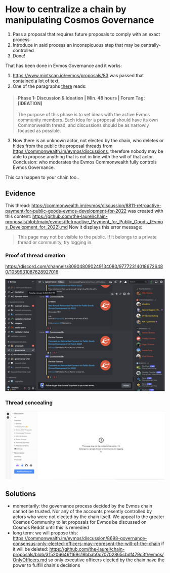 # How to centralize a chain by manipulating Cosmos Governance

1. Pass a proposal that requires future proposals to comply with an exact process
2. Introduce in said process an inconspicuous step that may be centrally-controlled
3. Done!

That has been done in Evmos Governance and it works:
1. https://www.mintscan.io/evmos/proposals/83 was passed that contained a lot of text. 
2. One of the paragraphs [there](https://github.com/EvmosGov/proposals/blob/main/ECP/ECP-1.md#2-the-ecp-lifecycle) reads: 
> #### Phase 1: Discussion & Ideation | Min. 48 hours | Forum Tag: [IDEATION]
> The purpose of this phase is to vet ideas with the active Evmos community members. Each idea for a proposal should have its own Commonwealth thread, and discussions should be as narrowly focused as possible.
3. Now there is an unknown actor, not elected by the chain, who deletes or hides from the public the proposal threads from https://commonwealth.im/evmos/discussions, therefore nobody may be able to propose anything that is not in line with the will of that actor. Conclusion: who moderates the Evmos Commonwealth fully controls Evmos Governance.

This can happen to your chain too..

## Evidence

This thread: https://commonwealth.im/evmos/discussion/8811-retroactive-payment-for-public-goods-evmos-development-for-2022 was created with this content: https://github.com/the-laurel/chain-proposals/blob/main/evmos/Retroactive_Payment_for_Public_Goods_(Evmos_Development_for_2022).md
Now it displays this error message: 
> This page may not be visible to the public. If it belongs to a private thread or community, try logging in.

### Proof of thread creation

https://discord.com/channels/809048090249134080/977723140186726480/1059931087628927016

![evmos_volunteer_effort_thread_proof.png](https://github.com/the-laurel/chain-proposals/raw/main/evmos/assets/evmos_volunteer_effort_thread_proof.png)

### Thread concealing

![evmos_volunteer_effort_thread_deleted.png](https://github.com/the-laurel/chain-proposals/raw/main/evmos/assets/evmos_volunteer_effort_thread_deleted.png)

## Solutions

- momentarily: the governance process decided by the Evmos chain cannot be trusted. Nor any of the accounts presently controlled by actors who were not elected by the chain itself. We appeal to the greater Cosmos Community to let proposals for Evmos be discussed on Cosmos Reddit until this is remedied
- long term: we will propose this: https://commonwealth.im/evmos/discussion/8698-governance-consensus-only-elected-officers-may-represent-the-will-of-the-chain if it will be deleted: https://github.com/the-laurel/chain-proposals/blob/315206646f169c18bbab0c70702865cbdf479c3f/evmos/OnlyOfficers.md so only executive officers elected by the chain have the power to fulfill chain's decisions

